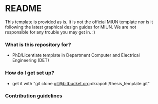 # README #

This template is provided as is. It is not the official MIUN template nor is it following the latest graphical design guides for MIUN. We are not responsible for any trouble you may get in. :)

### What is this repository for? ###

* PhD/Licentiate template in Department Computer and Electrical Engineering (DET)

### How do I get set up? ###

* get it with "git clone git@bitbucket.org:dkrapohl/thesis_template.git"

### Contribution guidelines ###
